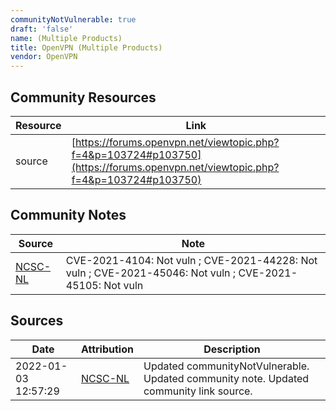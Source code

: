 ```yaml
---
communityNotVulnerable: true
draft: 'false'
name: (Multiple Products)
title: OpenVPN (Multiple Products)
vendor: OpenVPN
---
```



## Community Resources
| Resource | Link |
| --- | --- |
| source | [https://forums.openvpn.net/viewtopic.php?f=4&p=103724#p103750](https://forums.openvpn.net/viewtopic.php?f=4&p=103724#p103750) |

## Community Notes
| Source | Note |
| --- | --- |
| [NCSC-NL](https://github.com/NCSC-NL/log4shell/blob/main/software/README.md) | CVE-2021-4104: Not vuln ; CVE-2021-44228: Not vuln ; CVE-2021-45046: Not vuln ; CVE-2021-45105: Not vuln </ul> |

## Sources
| Date | Attribution | Description |
| --- | --- | --- |
| 2022-01-03 12:57:29 | [NCSC-NL](https://github.com/NCSC-NL/log4shell/blob/main/software/README.md) | Updated communityNotVulnerable. Updated community note. Updated community link source.  |
